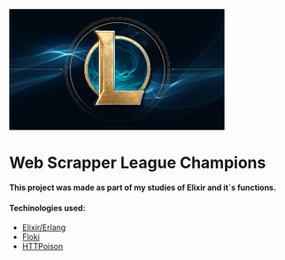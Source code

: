 <img src="https://github.com/caiovini980/Web-Scrapper-League-Characters/blob/master/League%20icon.png">

# Web Scrapper League Champions

**This project was made as part of my studies of Elixir and it`s functions.**

#### Techinologies used:
- [Elixir/Erlang](https://elixir-lang.org/)
- [Floki](https://hexdocs.pm/floki/Floki.html)
- [HTTPoison](https://hexdocs.pm/httpoison/HTTPoison.html)
